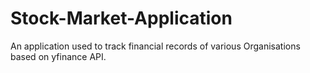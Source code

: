 # Stock-Market-Application

An application used to track financial records of various Organisations based on yfinance API.
